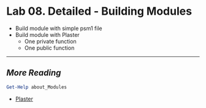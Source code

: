 # Lab 08. Detailed - Building Modules

- Build module with simple psm1 file
- Build module with Plaster
  - One private function
  - One public function

---

## *More Reading*

```PowerShell
Get-Help about_Modules
```

- [Plaster](https://github.com/PowerShell/Plaster)
